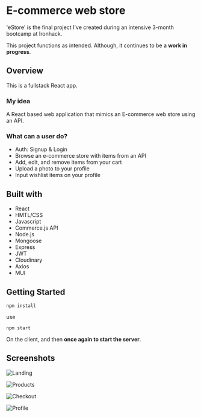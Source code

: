 # E-commerce web store

'eStore' is the final project I've created during an intensive 3-month bootcamp at Ironhack.

This project functions as intended. Although, it continues to be a **work in progress**.

## Overview

This is a fullstack React app.

### My idea

A React based web application that mimics an E-commerce web store using an API. 

### What can a user do?

-   Auth: Signup & Login
-   Browse an e-commerce store with items from an API
-   Add, edit, and remove items from your cart
-   Upload a photo to your profile
-   Input wishlist items on your profile

## Built with

-   React
-   HMTL/CSS
-   Javascript
-   Commerce.js API
-   Node.js
-   Mongoose
-   Express
-   JWT
-   Cloudinary
-   Axios
-   MUI


## Getting Started

```Console
npm install
```

use 
```Console
npm start
```
On the client, and then **once again to start the server**.

## Screenshots



![Landing](https://user-images.githubusercontent.com/73913997/152535705-47c39268-b749-45f9-8ca6-30c521e851cc.png)



![Products](https://user-images.githubusercontent.com/73913997/152535838-78796b7c-c9d2-43c7-8fc7-dace3319989a.png)



![Checkout](https://user-images.githubusercontent.com/73913997/152536410-53f8fa95-62ca-4a77-9fcf-9b33731d5fc7.png)



![Profile](https://user-images.githubusercontent.com/73913997/152535882-8f9b7c0c-955a-4de3-9552-636de7631113.png)

